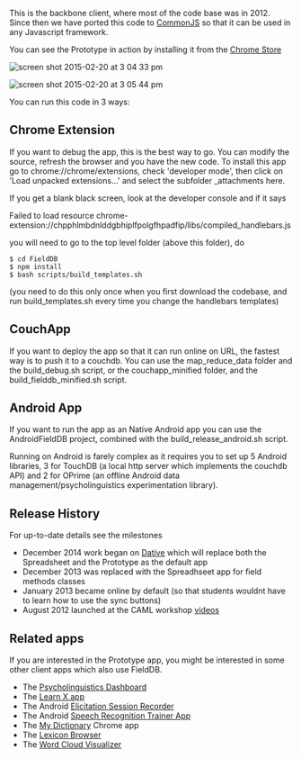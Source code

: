 This is the backbone client, where most of the code base was in 2012. Since then we have ported this code to [CommonJS](https://github.com/FieldDB/FieldDB/tree/master/api) so that it can be used in any Javascript framework.

You can see the Prototype in action by installing it from the [Chrome Store](https://chrome.google.com/webstore/detail/lingsync-prototype/eeipnabdeimobhlkfaiohienhibfcfpa?authuser)


![screen shot 2015-02-20 at 3 04 33 pm](https://cloud.githubusercontent.com/assets/196199/6283103/08d15ce0-b912-11e4-852c-b4c1d9adb243.png)

![screen shot 2015-02-20 at 3 05 44 pm](https://cloud.githubusercontent.com/assets/196199/6283117/301332ce-b912-11e4-8b7d-99ea1fc83ddf.png)

You can run this code in 3 ways:

## Chrome Extension  

If you want to debug the app, this is the best way to go. You can modify the source, refresh the browser and you have the new code. To install this app go to chrome://chrome/extensions, check
'developer mode', then click on 'Load unpacked extensions...' and
select the subfolder _attachments here.

If you get a blank black screen, look at the developer console and if it says

Failed to load resource chrome-extension://chpphlmbdnlddgbhiplfpolgfhpadfip/libs/compiled_handlebars.js

you will need to go to the top level folder (above this folder), do

    $ cd FieldDB
    $ npm install
    $ bash scripts/build_templates.sh

(you need to do this only once when you first download the codebase, and run build_templates.sh every time you change the handlebars templates)


## CouchApp

If you want to deploy the app so that it can run online on URL, the fastest way is to push it to a couchdb.
You can use the map_reduce_data folder and the build_debug.sh script, or the couchapp_minified folder, and the build_fielddb_minified.sh script.

## Android App

If you want to run the app as an Native Android app you can use the AndroidFieldDB project, combined with the build_release_android.sh script. 

Running on Android is farely complex as it requires you to set up 5 Android libraries, 3 for TouchDB (a local http server which implements the couchdb API) and 2 for OPrime (an offline Android data management/psycholinguistics experimentation library).



## Release History

For up-to-date details see the milestones

* December 2014 work began on [Dative](https://github.com/jrwdunham/dative) which will  replace both the Spreadsheet and the Prototype as the default app
* December 2013 was replaced with the Spreadhseet app for field methods classes
* January 2013 became online by default (so that students wouldnt have to learn how to use the sync buttons)
* August 2012 launched at the CAML workshop [videos](https://www.youtube.com/watch?v=eRTHu-5KvSQ&index=23&list=PLUrH6CNxFDrMtraL8hTLbLsQwdw1117FT) 


## Related apps

If you are interested in the Prototype app, you might be interested in some other  client apps which also use FieldDB.

* The [Psycholinguistics Dashboard](https://github.com/ProjetDeRechercheSurLecriture/DyslexDisorthGame)
* The [Learn X app](https://github.com/FieldDB/AndroidLanguageLearningClientForFielddb)
* The Android [Elicitation Session Recorder](https://github.com/FieldDB/AndroidFieldDBElicitationRecorder)
* The Android [Speech Recognition Trainer App](https://github.com/batumi/AndroidSpeechRecognitionTrainer)
* The [My Dictionary](https://github.com/FieldDB/DictionaryChromeExtension) Chrome app
* The [Lexicon Browser](https://github.com/FieldDB/FieldDBLexicon)
* The [Word Cloud Visualizer](https://github.com/FieldDB/FieldDBWordCloudChromeApp)
